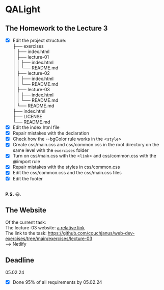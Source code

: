 # QALight
## The Homework to the Lecture 3

- [x] Edit the project structure:<br>
├── exercises<br>
│   ├── index.html <br>
│   ├── lecture-01<br>
│   │   ├── index.html<br>
│   │   └── README.md<br>
│   ├── lecture-02<br>
│   │   ├── index.html<br>
│   │   └── README.md<br>
│   ├── lecture-03<br>
│   │   ├── index.html<br>
│   │   └── README.md<br>
│   └── README.md<br>
├── index.html<br>
├── LICENSE<br>
└── README.md<br>
- [x] Edit the index.html file <br>
- [x] Repair mistakes with the declaration<br>
- [x] Check how the --bgColor rule works in the <`style`><br>
- [x] Create css/main.css and css/common.css in the root directory on the same level with the `exercises` folder<br>
- [x] Turn on css/main.css with the <`link`> and css/common.css with the @import rule<br>
- [x] Repair mistakes with the styles in css/common.css<br>
- [x] Edit the css/common.css and the css/main.css files
- [x] Edit the footer
<br><br>

**P.S.** 😃.

## The Website
Of the current task: <br>
The lecture-03 website: [a relative link](./index.html)<br>
The link to the task: https://github.com/couchjanus/web-dev-exercises/tree/main/exercises/lecture-03
<br />
--> Netlify

## Deadline
05.02.24 <br />

- [x] Done 95% of all requirements by 05.02.24